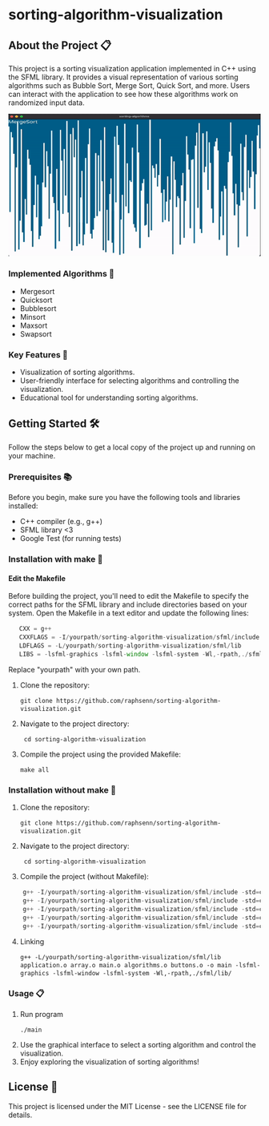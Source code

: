 # sorting-algorithm-visualization
## About the Project 📋

This project is a sorting visualization application implemented in C++ using the SFML library. It provides a visual representation of various sorting algorithms such as Bubble Sort, Merge Sort, Quick Sort, and more. Users can interact with the application to see how these algorithms work on randomized input data.

<div align="center">
  <img src="./res/mergesort.gif" alt="gif">
</div>

### Implemented Algorithms 🧮
- Mergesort
- Quicksort
- Bubblesort
- Minsort
- Maxsort
- Swapsort

### Key Features 🔑

- Visualization of sorting algorithms.
- User-friendly interface for selecting algorithms and controlling the visualization.
- Educational tool for understanding sorting algorithms.

## Getting Started 🛠

Follow the steps below to get a local copy of the project up and running on your machine.

### Prerequisites 📚

Before you begin, make sure you have the following tools and libraries installed:

- C++ compiler (e.g., g++)
- SFML library <3
- Google Test (for running tests)

### Installation with make 🔧

#### Edit the Makefile
Before building the project, you'll need to edit the Makefile to specify the correct paths for the SFML library and include directories based on your system. Open the Makefile in a text editor and update the following lines:

 ```js
	CXX = g++
	CXXFLAGS = -I/yourpath/sorting-algorithm-visualization/sfml/include -std=c++11
	LDFLAGS = -L/yourpath/sorting-algorithm-visualization/sfml/lib
	LIBS = -lsfml-graphics -lsfml-window -lsfml-system -Wl,-rpath,./sfml/lib/
 ```
Replace "yourpath" with your own path.

1. Clone the repository:
	```shell
	git clone https://github.com/raphsenn/sorting-algorithm-visualization.git
2. Navigate to the project directory:
 	```shell
	 cd sorting-algorithm-visualization
3. Compile the project using the provided Makefile:
	```shell
	make all

### Installation without make 🔧

1. Clone the repository:
	```shell
	git clone https://github.com/raphsenn/sorting-algorithm-visualization.git
2. Navigate to the project directory:
 	```shell
	 cd sorting-algorithm-visualization
3. Compile the project (without Makefile):
```js
	g++ -I/yourpath/sorting-algorithm-visualization/sfml/include -std=c++11 -c application.cpp -o application.o
	g++ -I/yourpath/sorting-algorithm-visualization/sfml/include -std=c++11 -c array.cpp -o array.o
	g++ -I/yourpath/sorting-algorithm-visualization/sfml/include -std=c++11 -c main.cpp -o main.o
	g++ -I/yourpath/sorting-algorithm-visualization/sfml/include -std=c++11 -c algorithms.cpp -o algorithms.o
	g++ -I/yourpath/sorting-algorithm-visualization/sfml/include -std=c++11 -c buttons.cpp -o buttons.o
 ```
4. Linking
	```shell
    g++ -L/yourpath/sorting-algorithm-visualization/sfml/lib application.o array.o main.o algorithms.o buttons.o -o main -lsfml-graphics -lsfml-window -lsfml-system -Wl,-rpath,./sfml/lib/
### Usage 📋
1. Run program
	```shell
	./main
2. Use the graphical interface to select a sorting algorithm and control the visualization.
3. Enjoy exploring the visualization of sorting algorithms!

## License 📜
This project is licensed under the MIT License - see the LICENSE file for details.

